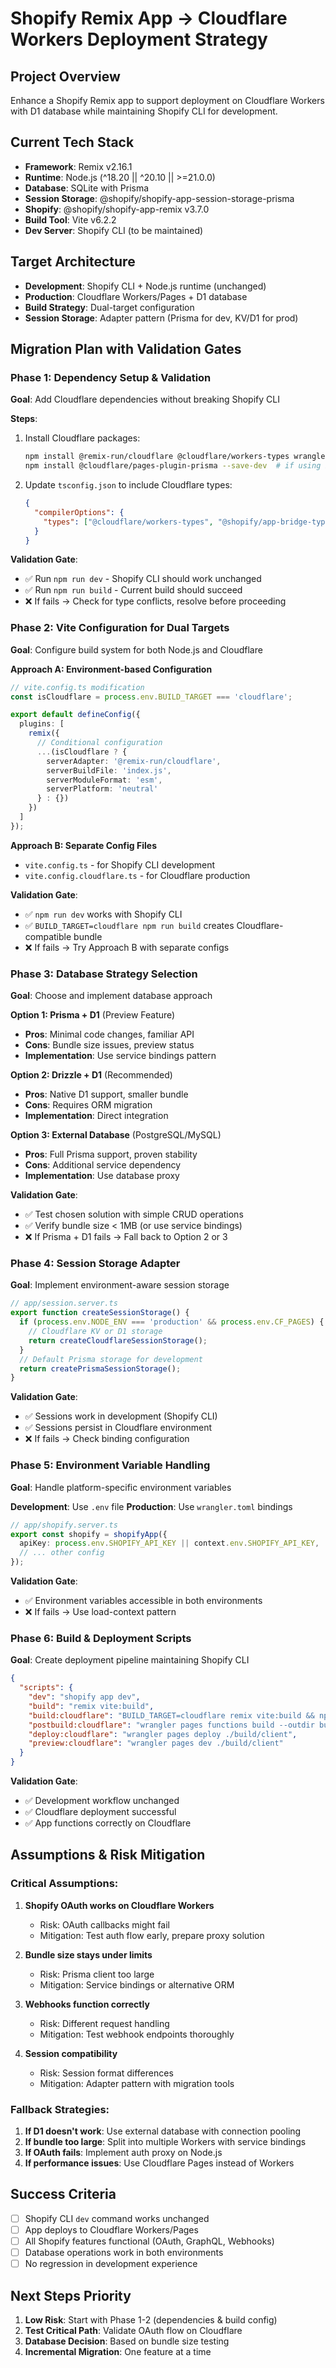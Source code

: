 # Shopify Remix App → Cloudflare Workers Deployment Strategy

## Project Overview
Enhance a Shopify Remix app to support deployment on Cloudflare Workers with D1 database while maintaining Shopify CLI for development.

## Current Tech Stack
- **Framework**: Remix v2.16.1
- **Runtime**: Node.js (^18.20 || ^20.10 || >=21.0.0)
- **Database**: SQLite with Prisma
- **Session Storage**: @shopify/shopify-app-session-storage-prisma
- **Shopify**: @shopify/shopify-app-remix v3.7.0
- **Build Tool**: Vite v6.2.2
- **Dev Server**: Shopify CLI (to be maintained)

## Target Architecture
- **Development**: Shopify CLI + Node.js runtime (unchanged)
- **Production**: Cloudflare Workers/Pages + D1 database
- **Build Strategy**: Dual-target configuration
- **Session Storage**: Adapter pattern (Prisma for dev, KV/D1 for prod)

## Migration Plan with Validation Gates

### Phase 1: Dependency Setup & Validation
**Goal**: Add Cloudflare dependencies without breaking Shopify CLI

**Steps**:
1. Install Cloudflare packages:
   ```bash
   npm install @remix-run/cloudflare @cloudflare/workers-types wrangler --save-dev
   npm install @cloudflare/pages-plugin-prisma --save-dev  # if using Prisma
   ```

2. Update `tsconfig.json` to include Cloudflare types:
   ```json
   {
     "compilerOptions": {
       "types": ["@cloudflare/workers-types", "@shopify/app-bridge-types"]
     }
   }
   ```

**Validation Gate**: 
- ✅ Run `npm run dev` - Shopify CLI should work unchanged
- ✅ Run `npm run build` - Current build should succeed
- ❌ If fails → Check for type conflicts, resolve before proceeding

### Phase 2: Vite Configuration for Dual Targets
**Goal**: Configure build system for both Node.js and Cloudflare

**Approach A: Environment-based Configuration**
```typescript
// vite.config.ts modification
const isCloudflare = process.env.BUILD_TARGET === 'cloudflare';

export default defineConfig({
  plugins: [
    remix({
      // Conditional configuration
      ...(isCloudflare ? {
        serverAdapter: '@remix-run/cloudflare',
        serverBuildFile: 'index.js',
        serverModuleFormat: 'esm',
        serverPlatform: 'neutral'
      } : {})
    })
  ]
});
```

**Approach B: Separate Config Files**
- `vite.config.ts` - for Shopify CLI development
- `vite.config.cloudflare.ts` - for Cloudflare production

**Validation Gate**:
- ✅ `npm run dev` works with Shopify CLI
- ✅ `BUILD_TARGET=cloudflare npm run build` creates Cloudflare-compatible bundle
- ❌ If fails → Try Approach B with separate configs

### Phase 3: Database Strategy Selection
**Goal**: Choose and implement database approach

**Option 1: Prisma + D1** (Preview Feature)
- **Pros**: Minimal code changes, familiar API
- **Cons**: Bundle size issues, preview status
- **Implementation**: Use service bindings pattern

**Option 2: Drizzle + D1** (Recommended)
- **Pros**: Native D1 support, smaller bundle
- **Cons**: Requires ORM migration
- **Implementation**: Direct integration

**Option 3: External Database** (PostgreSQL/MySQL)
- **Pros**: Full Prisma support, proven stability
- **Cons**: Additional service dependency
- **Implementation**: Use database proxy

**Validation Gate**:
- ✅ Test chosen solution with simple CRUD operations
- ✅ Verify bundle size < 1MB (or use service bindings)
- ❌ If Prisma + D1 fails → Fall back to Option 2 or 3

### Phase 4: Session Storage Adapter
**Goal**: Implement environment-aware session storage

```typescript
// app/session.server.ts
export function createSessionStorage() {
  if (process.env.NODE_ENV === 'production' && process.env.CF_PAGES) {
    // Cloudflare KV or D1 storage
    return createCloudflareSessionStorage();
  }
  // Default Prisma storage for development
  return createPrismaSessionStorage();
}
```

**Validation Gate**:
- ✅ Sessions work in development (Shopify CLI)
- ✅ Sessions persist in Cloudflare environment
- ❌ If fails → Check binding configuration

### Phase 5: Environment Variable Handling
**Goal**: Handle platform-specific environment variables

**Development**: Use `.env` file
**Production**: Use `wrangler.toml` bindings

```typescript
// app/shopify.server.ts
export const shopify = shopifyApp({
  apiKey: process.env.SHOPIFY_API_KEY || context.env.SHOPIFY_API_KEY,
  // ... other config
});
```

**Validation Gate**:
- ✅ Environment variables accessible in both environments
- ❌ If fails → Use load-context pattern

### Phase 6: Build & Deployment Scripts
**Goal**: Create deployment pipeline maintaining Shopify CLI

```json
{
  "scripts": {
    "dev": "shopify app dev",
    "build": "remix vite:build",
    "build:cloudflare": "BUILD_TARGET=cloudflare remix vite:build && npm run postbuild:cloudflare",
    "postbuild:cloudflare": "wrangler pages functions build --outdir build/worker",
    "deploy:cloudflare": "wrangler pages deploy ./build/client",
    "preview:cloudflare": "wrangler pages dev ./build/client"
  }
}
```

**Validation Gate**:
- ✅ Development workflow unchanged
- ✅ Cloudflare deployment successful
- ✅ App functions correctly on Cloudflare

## Assumptions & Risk Mitigation

### Critical Assumptions:
1. **Shopify OAuth works on Cloudflare Workers**
   - Risk: OAuth callbacks might fail
   - Mitigation: Test auth flow early, prepare proxy solution

2. **Bundle size stays under limits**
   - Risk: Prisma client too large
   - Mitigation: Service bindings or alternative ORM

3. **Webhooks function correctly**
   - Risk: Different request handling
   - Mitigation: Test webhook endpoints thoroughly

4. **Session compatibility**
   - Risk: Session format differences
   - Mitigation: Adapter pattern with migration tools

### Fallback Strategies:
1. **If D1 doesn't work**: Use external database with connection pooling
2. **If bundle too large**: Split into multiple Workers with service bindings
3. **If OAuth fails**: Implement auth proxy on Node.js
4. **If performance issues**: Use Cloudflare Pages instead of Workers

## Success Criteria
- [ ] Shopify CLI `dev` command works unchanged
- [ ] App deploys to Cloudflare Workers/Pages
- [ ] All Shopify features functional (OAuth, GraphQL, Webhooks)
- [ ] Database operations work in both environments
- [ ] No regression in development experience

## Next Steps Priority
1. **Low Risk**: Start with Phase 1-2 (dependencies & build config)
2. **Test Critical Path**: Validate OAuth flow on Cloudflare
3. **Database Decision**: Based on bundle size testing
4. **Incremental Migration**: One feature at a time